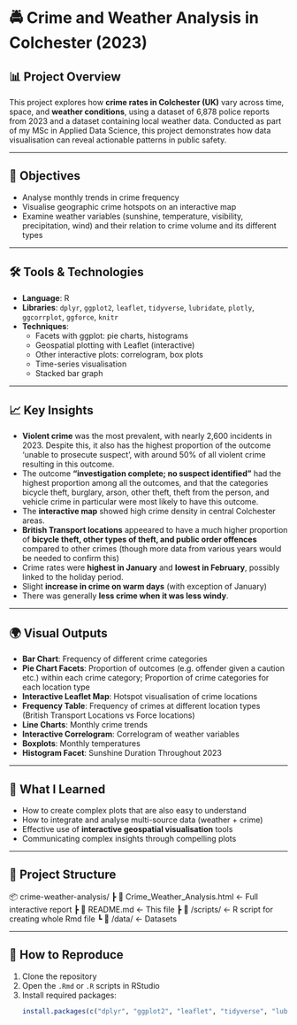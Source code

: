 # 🚔 Crime and Weather Analysis in Colchester (2023)

## 📊 Project Overview

This project explores how **crime rates in Colchester (UK)** vary across time, space, and **weather conditions**, using a dataset of 6,878 police reports from 2023 and a dataset containing local weather data. Conducted as part of my MSc in Applied Data Science, this project demonstrates how data visualisation can reveal actionable patterns in public safety.

---

## 🎯 Objectives

- Analyse monthly trends in crime frequency  
- Visualise geographic crime hotspots on an interactive map  
- Examine weather variables (sunshine, temperature, visibility, precipitation, wind) and their relation to crime volume and its different types 

---

## 🛠️ Tools & Technologies

- **Language**: R  
- **Libraries**: `dplyr`, `ggplot2`, `leaflet`, `tidyverse`, `lubridate`, `plotly`, `ggcorrplot`, `ggforce`, `knitr`  
- **Techniques**:  
  - Facets with ggplot: pie charts, histograms
  - Geospatial plotting with Leaflet (interactive)
  - Other interactive plots: correlogram, box plots  
  - Time-series visualisation
  - Stacked bar graph   

---

## 📈 Key Insights

- **Violent crime** was the most prevalent, with nearly 2,600 incidents in 2023. Despite this, it also has the highest proportion of the outcome ‘unable to prosecute suspect’, with around 50% of all violent crime resulting in this outcome.
-  The outcome **“investigation complete; no suspect identified”** had the highest proportion among all the outcomes, and that the categories bicycle theft, burglary, arson, other theft, theft from the person, and vehicle crime in particular were most likely to have this outcome.
- The **interactive map** showed high crime density in central Colchester areas.
- **British Transport locations** appeeared to have a much higher proportion of **bicycle theft, other types of theft, and public order offences** compared to other crimes (though more data from various years would be needed to confirm this)
- Crime rates were **highest in January** and **lowest in February**, possibly linked to the holiday period.
- Slight **increase in crime on warm days**  (with exception of January)
- There was generally **less crime when it was less windy**.

---

## 🌍 Visual Outputs

- **Bar Chart**: Frequency of different crime categories
- **Pie Chart Facets**: Proportion of outcomes (e.g. offender given a caution etc.) within each crime category; Proportion of crime categories for each location type
- **Interactive Leaflet Map**: Hotspot visualisation of crime locations
- **Frequency Table**: Frequency of crimes at different location types (British Transport Locations vs Force locations)
- **Line Charts**: Monthly crime trends
- **Interactive Correlogram**: Correlogram of weather variables
- **Boxplots**: Monthly temperatures
- **Histogram Facet**: Sunshine Duration Throughout 2023  


---

## 🧠 What I Learned

- How to create complex plots that are also easy to understand
- How to integrate and analyse multi-source data (weather + crime)  
- Effective use of **interactive geospatial visualisation** tools  
- Communicating complex insights through compelling plots

---

## 📁 Project Structure

📦 crime-weather-analysis/
┣ 📄 Crime_Weather_Analysis.html ← Full interactive report
┣ 📄 README.md ← This file
┣ 📄 /scripts/ ← R script for creating whole Rmd file
┗ 📁 /data/ ← Datasets


---

## 🚀 How to Reproduce

1. Clone the repository  
2. Open the `.Rmd` or `.R` scripts in RStudio  
3. Install required packages:  
   ```R
   install.packages(c("dplyr", "ggplot2", "leaflet", "tidyverse", "lubridate", "plotly", "ggcorrplot", "ggforce", "knitr"))



